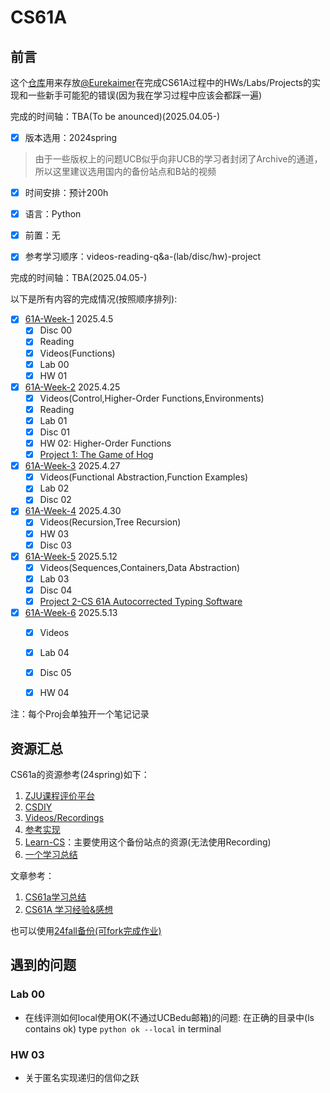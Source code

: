 # CS61A


## 前言

这个[仓库](https://github.com/Eurekaimer/CS61a)用来存放[@Eurekaimer](https://github.com/Eurekaimer)在完成CS61A过程中的HWs/Labs/Projects的实现和一些新手可能犯的错误(因为我在学习过程中应该会都踩一遍)


完成的时间轴：TBA(To be anounced)(2025.04.05-)


- [x] 版本选用：2024spring

> 由于一些版权上的问题UCB似乎向非UCB的学习者封闭了Archive的通道，所以这里建议选用国内的备份站点和B站的视频

- [x] 时间安排：预计200h

- [x] 语言：Python

- [x] 前置：无

- [x] 参考学习顺序：videos-reading-q&a-(lab/disc/hw)-project

  

完成的时间轴：TBA(2025.04.05-)

以下是所有内容的完成情况(按照顺序排列):

- [x] [61A-Week-1](https://github.com/Eurekaimer/CS61A/blob/main/Week%201/61A-Week-1.md) 2025.4.5
  - [x] Disc 00
  - [x] Reading
  - [x] Videos(Functions)
  - [x] Lab 00
  - [x] HW 01
- [x] [61A-Week-2](https://github.com/Eurekaimer/CS61A/blob/main/Week%202/61A-Week-2.md) 2025.4.25
  - [x] Videos(Control,Higher-Order Functions,Environments)
  - [x] Reading
  - [x] Lab 01
  - [x] Disc 01
  - [x] HW 02: Higher-Order Functions
  - [x] [Project 1: The Game of Hog](https://github.com/Eurekaimer/CS61A/blob/main/Week%202/Project%201-The%20Game%20of%20Hog.md)
- [x] [61A-Week-3](https://github.com/Eurekaimer/CS61A/blob/main/Week%203/61A-Week-3.md) 2025.4.27
  - [x] Videos(Functional Abstraction,Function Examples)
  - [x] Lab 02
  - [x] Disc 02
- [x] [61A-Week-4](https://github.com/Eurekaimer/CS61A/blob/main/Week%204/61A-Week-4.md) 2025.4.30
  - [x] Videos(Recursion,Tree Recursion)
  - [x] HW 03
  - [x] Disc 03
- [x] [61A-Week-5](https://github.com/Eurekaimer/CS61A/blob/main/Week%205/61A-Week-5.md) 2025.5.12
  - [x] Videos(Sequences,Containers,Data Abstraction)
  - [x] Lab 03
  - [x] Disc 04
  - [x] [Project 2-CS 61A Autocorrected Typing Software](https://github.com/Eurekaimer/CS61A/blob/main/Week%205/Project%202-CS%2061A%20Autocorrected%20Typing%20Software.md)
- [x] [61A-Week-6](https://github.com/Eurekaimer/CS61A/blob/main/Week%205/61A-Week-6.md) 2025.5.13
  - [x] Videos
  - [x] Lab 04
  - [x] Disc 05
  - [x] HW 04




注：每个Proj会单独开一个笔记记录




## 资源汇总

CS61a的资源参考(24spring)如下：
1. [ZJU课程评价平台](https://conanhujinming.github.io/comments-for-awesome-courses/%E8%AE%A1%E7%AE%97%E6%9C%BA%E5%AF%BC%E8%AE%BA/UC%20BerkeleyCS61A%E8%AE%A1%E7%AE%97%E6%9C%BA%E7%A8%8B%E5%BA%8F%E7%9A%84%E6%9E%84%E9%80%A0%E4%B8%8E%E8%A7%A3%E9%87%8A/)
2. [CSDIY](https://csdiy.wiki/%E7%BC%96%E7%A8%8B%E5%85%A5%E9%97%A8/Python/CS61A/?h=cs61a#_1)
3. [Videos/Recordings](https://www.bilibili.com/video/BV1sy411z7nA/?vd_source=483c12ed150608294868953a0c6e7078)
4. [参考实现](https://github.com/shuo-liu16/CS61A)
5. [Learn-CS](https://www.learncs.site/docs/curriculum-resource/cs61a/cs61a_en)：主要使用这个备份站点的资源(无法使用Recording)
6. [一个学习总结](https://github.com/half-dreamer/CS61A-20fa?tab=readme-ov-file)

文章参考：

1. [CS61a学习总结](https://zhuanlan.zhihu.com/p/640290712)
2. [CS61A 学习经验&感想](https://zhuanlan.zhihu.com/p/486323075)


也可以使用[24fall备份(可fork完成作业)](https://github.com/InsideEmpire/CS61A-Assignments?tab=readme-ov-file#%E4%B8%AD%E6%96%87%E8%AF%B4%E6%98%8E)


## 遇到的问题


### Lab 00

+ 在线评测如何local使用OK(不通过UCBedu邮箱)的问题: 在正确的目录中(ls contains ok) type `python ok --local` in terminal

### HW 03 

+ 关于匿名实现递归的信仰之跃
